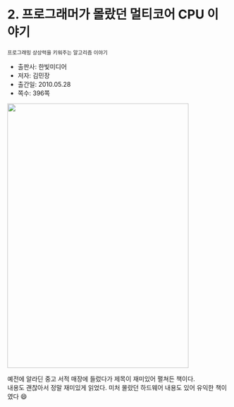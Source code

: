 # 2. 프로그래머가 몰랐던 멀티코어 CPU 이야기
<sub>프로그래밍 상상력을 키워주는 알고리즘 이야기</sub>

* 출판사: 한빛미디어
* 저자: 김민장
* 출간일: 2010.05.28
* 쪽수: 396쪽

<a href="https://product.kyobobook.co.kr/detail/S000001223664" target="_blank">
	<img src="https://contents.kyobobook.co.kr/sih/fit-in/458x0/pdt/9788979147407.jpg" width="411" height="600"/>
</a>

예전에 알라딘 중고 서적 매장에 들렀다가 제목이 재미있어 펼쳐든 책이다.   
내용도 괜찮아서 정말 재미있게 읽었다. 미처 몰랐던 하드웨어 내용도 있어 유익한 책이였다 :smile: